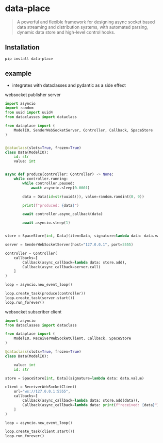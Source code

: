 # data-place

> A powerful and flexible framework for designing async socket based data streaming and distribution systems, with automated parsing, dynamic data store and high-level control hooks.

Installation
-----------
````
pip install data-place
````

example
-----------
* integrates with dataclasses and pydantic as a side effect

websocket publisher server

```python
import asyncio
import random
from uuid import uuid4
from dataclasses import dataclass

from dataplace import (
    ModelIO, SenderWebSocketServer, Controller, Callback, SpaceStore
)


@dataclass(slots=True, frozen=True)
class Data(ModelIO):
    id: str
    value: int


async def produce(controller: Controller) -> None:
    while controller.running:
        while controller.paused:
            await asyncio.sleep(0.0001)

        data = Data(id=str(uuid4()), value=random.randint(0, 9))

        print(f"produced: {data}")

        await controller.async_callback(data)

        await asyncio.sleep(1)


store = SpaceStore[int, Data](item=Data, signature=lambda data: data.value)

server = SenderWebSocketServer(host="127.0.0.1", port=5555)

controller = Controller(
    callbacks=[
        Callback(async_callback=lambda data: store.add),
        Callback(async_callback=server.call)
    ]
)

loop = asyncio.new_event_loop()

loop.create_task(produce(controller))
loop.create_task(server.start())
loop.run_forever()
```

websocket subscriber client
```python
import asyncio
from dataclasses import dataclass

from dataplace import (
    ModelIO, ReceiverWebSocketClient, Callback, SpaceStore
)

@dataclass(slots=True, frozen=True)
class Data(ModelIO):

    value: int
    id: str

store = SpaceStore[int, Data](signature=lambda data: data.value)

client = ReceiverWebSocketClient(
    url="ws://127.0.0.1:5555",
    callbacks=[
        Callback(async_callback=lambda data: store.add(data)),
        Callback(async_callback=lambda data: print(f"received: {data}"))
    ]
)

loop = asyncio.new_event_loop()

loop.create_task(client.start())
loop.run_forever()
```